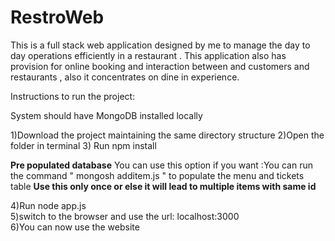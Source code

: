 # RestroWeb
This is a full stack web application designed by me to manage the day to day operations efficiently in a restaurant . This application also has provision for online booking and interaction between and customers and restaurants , also it concentrates on dine in experience.

Instructions to run the project:

System should have MongoDB installed locally

1)Download the project maintaining the same directory structure
2)Open the folder in terminal
3) Run npm install

**Pre populated database**
You can use this option if you want :You can run the command " mongosh additem.js " to populate the menu and tickets table **Use this only once or else it will lead to multiple items with same id**

4)Run  node app.js <br/>
5)switch to the browser and use the url: localhost:3000  <br/>
6)You can now use the website

